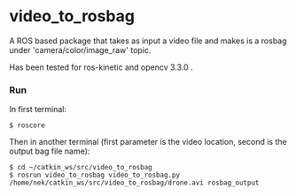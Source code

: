 # video_to_rosbag

A ROS based package that takes as input a video file and makes is a rosbag under 'camera/color/image_raw' topic.

Has been tested for ros-kinetic and opencv 3.3.0 .

### Run

In first terminal:
```
$ roscore
```
Then in another terminal (first parameter is the video location, second is the output bag file name): 
```
$ cd ~/catkin_ws/src/video_to_rosbag
$ rosrun video_to_rosbag video_to_rosbag.py /home/nek/catkin_ws/src/video_to_rosbag/drone.avi rosbag_output
```
